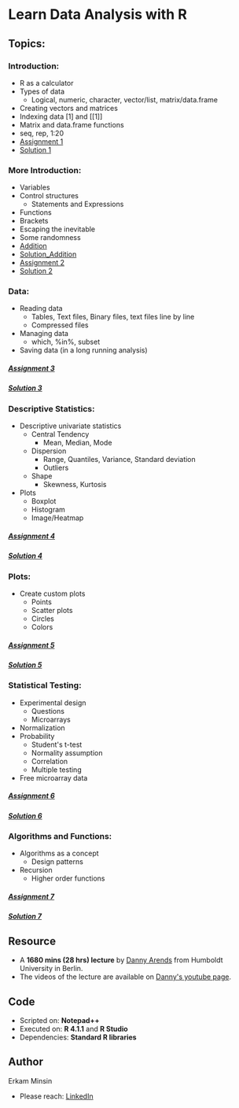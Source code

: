 # Learn Data Analysis with R

## Topics:

### Introduction:
* R as a calculator
* Types of data
  * Logical, numeric, character, vector/list, matrix/data.frame 
* Creating vectors and matrices
* Indexing data [1] and [[1]]
* Matrix and data.frame functions
* seq, rep, 1:20
* [Assignment 1](https://github.com/eminsin/Learn-Data-Analysis-with-R/blob/main/Assignment01-Introduction.pdf)
* [Solution 1](https://github.com/eminsin/Learn-Data-Analysis-with-R/blob/main/codes1.r) 
### More Introduction:
* Variables
* Control structures
  * Statements and Expressions
* Functions
* Brackets
* Escaping the inevitable
* Some randomness
* [Addition](https://github.com/eminsin/Learn-Data-Analysis-with-R/blob/main/Assignment01Addition.pdf)
* [Solution_Addition](https://github.com/eminsin/Learn-Data-Analysis-with-R/blob/main/codes1addition.r)
* [Assignment 2](https://github.com/eminsin/Learn-Data-Analysis-with-R/blob/main/Assignment02-Moreintroduction.pdf)
* [Solution 2](https://github.com/eminsin/Learn-Data-Analysis-with-R/blob/main/codes2.r)
### Data:
* Reading data
  * Tables, Text files, Binary files, text files line by line
  * Compressed files
* Managing data
  * which, %in%, subset
* Saving data (in a long running analysis) 
##### [Assignment 3](https://github.com/eminsin/Learn-Data-Analysis-with-R/blob/main/Assignment03-Data.pdf)
##### [Solution 3](https://github.com/eminsin/Learn-Data-Analysis-with-R/blob/main/codes3.r)
### Descriptive Statistics:
* Descriptive univariate statistics
  * Central Tendency
    * Mean, Median, Mode
  * Dispersion
    * Range, Quantiles, Variance, Standard deviation
    * Outliers
  * Shape
    * Skewness, Kurtosis
* Plots
  * Boxplot
  * Histogram
  * Image/Heatmap
##### [Assignment 4](https://github.com/eminsin/Learn-Data-Analysis-with-R/blob/main/Assignment04-DescriptiveStatistics.pdf)
##### [Solution 4](https://github.com/eminsin/Learn-Data-Analysis-with-R/blob/main/codes4.r)    
### Plots:
* Create custom plots
  * Points
  * Scatter plots
  * Circles
  * Colors
##### [Assignment 5](https://github.com/eminsin/Learn-Data-Analysis-with-R/blob/main/Assignment05-Plots.pdf)
##### [Solution 5](https://github.com/eminsin/Learn-Data-Analysis-with-R/blob/main/codes5.r)
### Statistical Testing:
* Experimental design
  * Questions
  * Microarrays
* Normalization
* Probability
  * Student's t-test
  * Normality assumption
  * Correlation
  * Multiple testing
* Free microarray data
##### [Assignment 6](https://github.com/eminsin/Learn-Data-Analysis-with-R/blob/main/Assignment06-StatisticalTesting.pdf)
##### [Solution 6](https://github.com/eminsin/Learn-Data-Analysis-with-R/blob/main/codes6.r)
### Algorithms and Functions:
* Algorithms as a concept
  * Design patterns
* Recursion
  * Higher order functions
##### [Assignment 7](https://github.com/eminsin/Learn-Data-Analysis-with-R/blob/main/Assignment07-AlgorithmsAndFunctions.pdf)
##### [Solution 7](https://github.com/eminsin/Learn-Data-Analysis-with-R/blob/main/codes7.r)

## Resource
+ A **1680 mins (28 hrs) lecture** by [Danny Arends](https://dannyarends.nl/?) from Humboldt University in Berlin.
+ The videos of the lecture are available on [Danny's youtube page](https://www.youtube.com/watch?v=fxmF4P_O_2c&list=PLhR2Go-lh6X6ZJnN4WQScB4qjO4GYTO0S).

## Code
+ Scripted on: **Notepad++**
+ Executed on: **R 4.1.1** and **R Studio**
+ Dependencies: **Standard R libraries**

## Author
Erkam Minsin
+ Please reach: [LinkedIn](https://www.linkedin.com/in/erkam-minsin-msc-37537514a/)

